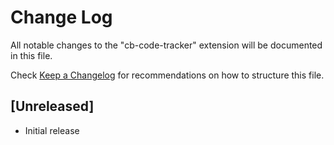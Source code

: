# Change Log

All notable changes to the "cb-code-tracker" extension will be documented in this file.

Check [Keep a Changelog](http://keepachangelog.com/) for recommendations on how to structure this file.

## [Unreleased]

- Initial release